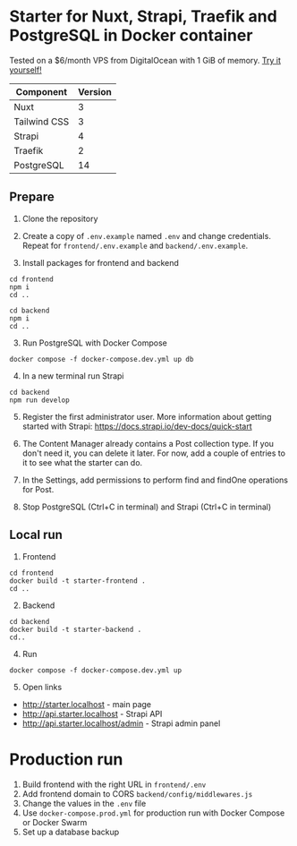 # Starter for Nuxt, Strapi, Traefik and PostgreSQL in Docker container

Tested on a $6/month VPS from DigitalOcean with 1 GiB of memory. [Try it yourself!](https://m.do.co/c/28d0463092e4)

| Component    | Version |
| ------------ | ------- |
| Nuxt         | 3       |
| Tailwind CSS | 3       |
| Strapi       | 4       |
| Traefik      | 2       |
| PostgreSQL   | 14      |

## Prepare

1. Clone the repository

1. Create a copy of `.env.example` named `.env` and change credentials. Repeat for `frontend/.env.example` and `backend/.env.example`.

1. Install packages for frontend and backend

```
cd frontend
npm i
cd ..

cd backend
npm i
cd ..
```

3. Run PostgreSQL with Docker Compose

```
docker compose -f docker-compose.dev.yml up db
```

4. In a new terminal run Strapi

```
cd backend
npm run develop
```

5. Register the first administrator user. More information about getting started with Strapi: https://docs.strapi.io/dev-docs/quick-start

6. The Content Manager already contains a Post collection type. If you don't need it, you can delete it later. For now, add a couple of entries to it to see what the starter can do.

7. In the Settings, add permissions to perform find and findOne operations for Post.

8. Stop PostgreSQL (Ctrl+C in terminal) and Strapi (Ctrl+C in terminal)

## Local run

1. Frontend

```
cd frontend
docker build -t starter-frontend .
cd ..
```

2. Backend

```
cd backend
docker build -t starter-backend .
cd..
```

4. Run

```
docker compose -f docker-compose.dev.yml up
```

5. Open links

- http://starter.localhost - main page
- http://api.starter.localhost - Strapi API
- http://api.starter.localhost/admin - Strapi admin panel

# Production run

1. Build frontend with the right URL in `frontend/.env`
2. Add frontend domain to CORS `backend/config/middlewares.js`
3. Change the values in the `.env` file
4. Use `docker-compose.prod.yml` for production run with Docker Compose or Docker Swarm
5. Set up a database backup

